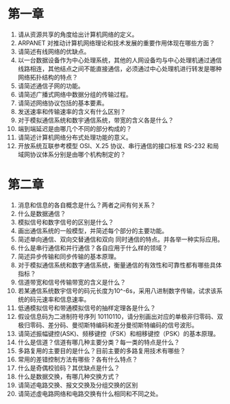 # 第一章

1. 请从资源共享的角度给出计算机网络的定义。
2. ARPANET 对推动计算机网络理论和技术发展的重要作用体现在哪些方面？
3. 请简述有线网络的优缺点。
4. 以一台数据设备作为中心处理系统，其他的人网设备均与中心处理机通过通信线路相连，其他结点之间不能直接通信，必须通过中心处理机进行转发是哪种网络拓扑结构的特点？
5. 请简述通信子网的功能。
6. 请简述广播式网络中数据分组的传输过程。
7. 请简述网络协议包括的基本要素。
8. 发送速率和传输速率的含义有什么区别？
9. 对于模拟通信系统和数宇通信系统，带宽的含义各是什么？
10. 端到端延迟是由哪几个不同的部分构成的？
11. 请简述计算机网络分布式处理功能的意义。
12. 开放系统互联参考模型 OSI、X.25 协议、串行通信的接口标准 RS-232 和局域网协议体系分别是由哪个机构制定的？

# 第二章

1. 消息和信息的各自概念是什么？两者之间有何关系？
2. 什么是数据通信？
3. 模拟信号和数字信号的区别是什么？
4. 画出通信系统的一般模型，并简述每个部分的主要功能。
5. 简述单向通信、双向交替通信和双向 同时通信的特点。并各举一种实际应用。
6. 什么是串行通信和并行通信？各自应用于什么样的领域？
7. 简述异步传输和同步传输的基本原理。
8. 对于模拟通信系统和数字通信系统，衡量通信的有效性和可靠性都有哪些具体指标？
9. 信道带宽和信号传输带宽的含义是什么？
10. 若某通信系统数宇信号的码元长度为10^-6s，采用八进制数字传输，试求该系统的码元速率和信息速率。
11. 低通模拟信号和带通模拟信号的抽样定理各是什么？
12. 假设信息码为二进制符号序列 10110110，请分别画出对应的单极非归零码、双极归零码、差分码、曼彻斯特编码和差分曼彻斯特编码的信号波形。
13. 请简述振幅键控(ASK)、频移键控（FSK）和相移键控（PSK）的基本原理。
14. 什么是信道？信道有哪几种主要分类？每一类的特点是什么？
15. 多路复用的主要目的是什么？目前主要的多路复用技术有哪些？
16. 常用的差错控制方法有哪些？各有什么特点？
17. 什么是奇偶校验码？其优缺点是什么？
18. 什么是数据交换，有哪几种交换方式？
19. 请简述电路交换、报文交换及分组交换的区别
20. 请简述虛电路网络和电路交换有什么相同和不同之处。
